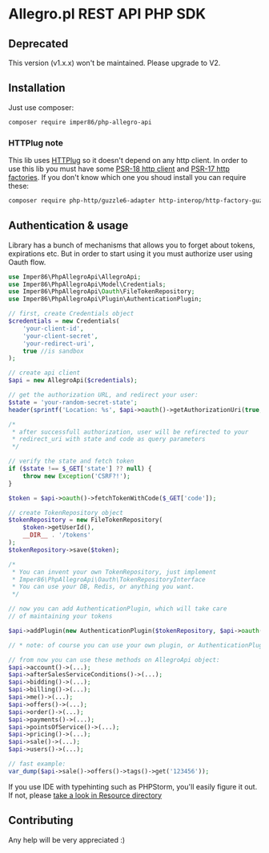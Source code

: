 # Allegro.pl REST API PHP SDK

## Deprecated

This version (v1.x.x) won't be maintained. Please upgrade to V2.

## Installation

Just use composer:
```sh
composer require imper86/php-allegro-api
```

### HTTPlug note
This lib uses [HTTPlug](https://github.com/php-http/httplug)
so it doesn't depend on any http client. In order to use this
lib you must have some [PSR-18 http client](https://www.php-fig.org/psr/psr-18)
and [PSR-17 http factories](https://www.php-fig.org/psr/psr-17).
If you don't know which one you shoud install you can require
these:

```sh
composer require php-http/guzzle6-adapter http-interop/http-factory-guzzle
```

## Authentication & usage
Library has a bunch of mechanisms that allows you to forget about
tokens, expirations etc. But in order to start using it you must
authorize user using Oauth flow.

```php
use Imper86\PhpAllegroApi\AllegroApi;
use Imper86\PhpAllegroApi\Model\Credentials;
use Imper86\PhpAllegroApi\Oauth\FileTokenRepository;
use Imper86\PhpAllegroApi\Plugin\AuthenticationPlugin;

// first, create Credentials object
$credentials = new Credentials(
    'your-client-id',
    'your-client-secret',
    'your-redirect-uri',
    true //is sandbox
);

// create api client
$api = new AllegroApi($credentials);

// get the authorization URL, and redirect your user:
$state = 'your-random-secret-state';
header(sprintf('Location: %s', $api->oauth()->getAuthorizationUri(true, $state)));

/*
 * after successfull authorization, user will be refirected to your
 * redirect_uri with state and code as query parameters
 */

// verify the state and fetch token
if ($state !== $_GET['state'] ?? null) {
    throw new Exception('CSRF?!');
}

$token = $api->oauth()->fetchTokenWithCode($_GET['code']);

// create TokenRepository object
$tokenRepository = new FileTokenRepository(
    $token->getUserId(), 
    __DIR__ . '/tokens'
);
$tokenRepository->save($token);

/*
 * You can invent your own TokenRepository, just implement
 * Imper86\PhpAllegroApi\Oauth\TokenRepositoryInterface
 * You can use your DB, Redis, or anything you want.
 */

// now you can add AuthenticationPlugin, which will take care
// of maintaining your tokens

$api->addPlugin(new AuthenticationPlugin($tokenRepository, $api->oauth()));

// * note: of course you can use your own plugin, or AuthenticationPlugin from HTTPlug library

// from now you can use these methods on AllegroApi object:
$api->account()->(...);
$api->afterSalesServiceConditions()->(...);
$api->bidding()->(...);
$api->billing()->(...);
$api->me()->(...);
$api->offers()->(...);
$api->order()->(...);
$api->payments()->(...);
$api->pointsOfService()->(...);
$api->pricing()->(...);
$api->sale()->(...);
$api->users()->(...);

// fast example:
var_dump($api->sale()->offers()->tags()->get('123456'));
```

If you use IDE with typehinting such as PHPStorm, you'll easily 
figure it out. If not, please 
[take a look in Resource directory](src/Resource)

## Contributing
Any help will be very appreciated :)
